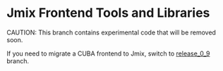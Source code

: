 # Jmix Frontend Tools and Libraries

CAUTION: This branch contains experimental code that will be removed soon.

If you need to migrate a CUBA frontend to Jmix, switch to [release_0_9](https://github.com/Haulmont/jmix-frontend/tree/release_0_9) branch.
